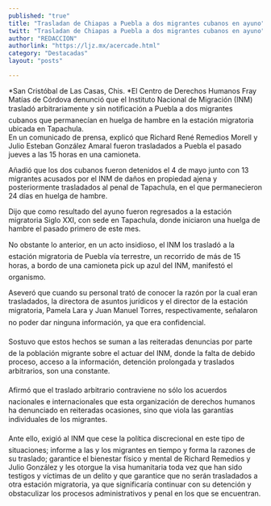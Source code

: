 ```yaml
---
published: "true"
title: "Trasladan de Chiapas a Puebla a dos migrantes cubanos en ayuno"
twitt: "Trasladan de Chiapas a Puebla a dos migrantes cubanos en ayuno"
author: "REDACCION"
authorlink: "https://ljz.mx/acercade.html"
category: "Destacadas"
layout: "posts"

---
```




*San Cristóbal de Las Casas, Chis. *El Centro de Derechos Humanos Fray Matías de Córdova denunció que el Instituto Nacional de Migración (INM) trasladó arbitrariamente y sin notificación a Puebla a dos migrantes cubanos que permanecían en huelga de hambre en la estación migratoria ubicada en Tapachula.  
  En un comunicado de prensa, explicó que Richard René Remedios Morell y Julio Esteban González Amaral fueron trasladados a Puebla el pasado jueves a las 15 horas en una camioneta.



  Añadió que los dos cubanos fueron detenidos el 4 de mayo junto con 13 migrantes acusados por el INM de daños en propiedad ajena y posteriormente trasladados al penal de Tapachula, en el que permanecieron 24 días en huelga de hambre.



  Dijo que como resultado del ayuno fueron regresados a la estación migratoria Siglo XXI, con sede en Tapachula, donde iniciaron una huelga de hambre el pasado primero de este mes.



  No obstante lo anterior, en un acto insidioso, el INM los trasladó a la estación migratoria de Puebla vía terrestre, un recorrido de más de 15 horas, a bordo de una camioneta pick up azul del INM, manifestó el organismo.



  Aseveró que cuando su personal trató de conocer la razón por la cual eran trasladados, la directora de asuntos jurídicos y el director de la estación migratoria, Pamela Lara y Juan Manuel Torres, respectivamente, señalaron no poder dar ninguna información, ya que era confidencial.



  Sostuvo que estos hechos se suman a las reiteradas denuncias por parte de la población migrante sobre el actuar del INM, donde la falta de debido proceso, acceso a la información, detención prolongada y traslados arbitrarios, son una constante.



  Afirmó que el traslado arbitrario contraviene no sólo los acuerdos nacionales e internacionales que esta organización de derechos humanos ha denunciado en reiteradas ocasiones, sino que viola las garantías individuales de los migrantes.



  Ante ello, exigió al INM que cese la política discrecional en este tipo de situaciones; informe a las y los migrantes en tiempo y forma la razones de su traslado; garantice el bienestar físico y mental de Richard Remedios y Julio González y les otorgue la visa humanitaria toda vez que han sido testigos y víctimas de un delito y que garantice que no serán trasladados a otra estación migratoria, ya que significaría continuar con su detención y obstaculizar los procesos administrativos y penal en los que se encuentran.



   

